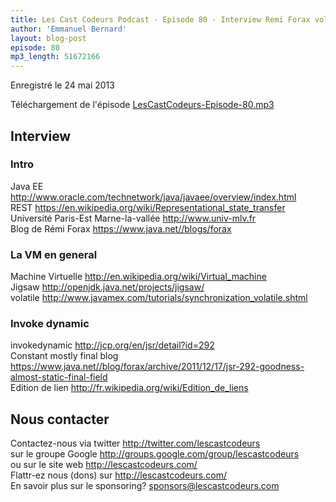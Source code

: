 ```yaml
---
title: Les Cast Codeurs Podcast - Episode 80 - Interview Remi Forax volet 1 - la machine virtuelle
author: 'Emmanuel Bernard'
layout: blog-post
episode: 80
mp3_length: 51672166
---
```

Enregistré le 24 mai 2013

Téléchargement de l'épisode [LesCastCodeurs-Episode-80.mp3](http://traffic.libsyn.com/lescastcodeurs/LesCastCodeurs-Episode-80.mp3)

## Interview

### Intro

Java EE <http://www.oracle.com/technetwork/java/javaee/overview/index.html>  
REST <https://en.wikipedia.org/wiki/Representational_state_transfer>  
Université Paris-Est Marne-la-vallée <http://www.univ-mlv.fr>  
Blog de Rémi Forax <https://www.java.net//blogs/forax>  

### La VM en general

Machine Virtuelle <http://en.wikipedia.org/wiki/Virtual_machine>  
Jigsaw <http://openjdk.java.net/projects/jigsaw/>  
volatile <http://www.javamex.com/tutorials/synchronization_volatile.shtml>  

### Invoke dynamic

invokedynamic <http://jcp.org/en/jsr/detail?id=292>  
Constant mostly final blog <https://www.java.net//blog/forax/archive/2011/12/17/jsr-292-goodness-almost-static-final-field>  
Edition de lien <http://fr.wikipedia.org/wiki/Edition_de_liens>  

## Nous contacter

Contactez-nous via twitter <http://twitter.com/lescastcodeurs>  
sur le groupe Google <http://groups.google.com/group/lescastcodeurs>  
ou sur le site web <http://lescastcodeurs.com/>  
Flattr-ez nous (dons) sur <http://lescastcodeurs.com/>  
En savoir plus sur le sponsoring? sponsors@lescastcodeurs.com
